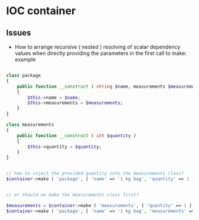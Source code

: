# IOC container

## Issues

- How to arrange recursive ( nested ) resolving of scalar dependency values when directly providing the parameters in the first call to make: example

```php

class package
{
    public function __construct ( string $name, measurements $measurements )
    {
        $this->name = $name;
        $this->measurements = $measurements;
    }
}

class measurements
{
    public function __construct ( int $quantity )
    {
        $this->quantity = $quantity;
    }
}


// how to inject the provided quantity into the measurements class?
$container->make ( 'package', [ 'name' => '1 kg bag', 'quantity' => 1 ] );


// or should we make the measurements class first?

$measurements = $container->make ( 'measurements', [ 'quantity' => 1 ] );
$container->make ( 'package', [ 'name' => '1 kg bag', 'measurements' => $measurements ] );


```
